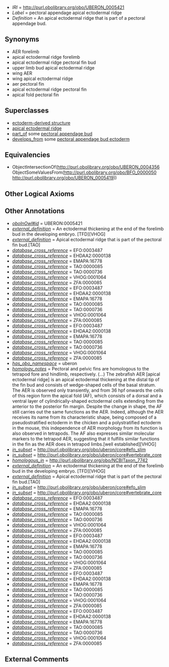  * *IRI* = http://purl.obolibrary.org/obo/UBERON_0005421
 * *Label* = pectoral appendage apical ectodermal ridge
 * *Definition* = An apical ectodermal ridge that is part of a pectoral appendage bud.

## Synonyms

 * AER forelimb
 * apical ectodermal ridge forelimb
 * apical ectodermal ridge pectoral fin bud
 * upper limb bud apical ectodermal ridge
 * wing AER
 * wing apical ectodermal ridge
 * aer pectoral fin
 * apical ectodermal ridge pectoral fin
 * apical fold pectoral fin

## Superclasses

 * [ectoderm-derived structure](../../UBERON/21/UBERON_0004121.md)
 * [apical ectodermal ridge](../../UBERON/56/UBERON_0004356.md)
 * [part_of](../../BFO/50/BFO_0000050.md) some [pectoral appendage bud](../../UBERON/19/UBERON_0005419.md)
 * [develops_from](../../RO/02/RO_0002202.md) some [pectoral appendage bud ectoderm](../../UBERON/72/UBERON_0003372.md)

## Equivalencies

 * ObjectIntersectionOf(<http://purl.obolibrary.org/obo/UBERON_0004356> ObjectSomeValuesFrom(<http://purl.obolibrary.org/obo/BFO_0000050> <http://purl.obolibrary.org/obo/UBERON_0005419>))

## Other Logical Axioms


## Other Annotations

 * *[oboInOwl#id](../../id/oboInOwl#id.md)* = UBERON:0005421
 * *[external_definition](../../UBPROP/01/UBPROP_0000001.md)* = An ectodermal thickening at the end of the forelimb bud in the developing embryo. [TFD][VHOG]
 * *[external_definition](../../UBPROP/01/UBPROP_0000001.md)* = Apical ectodermal ridge that is part of the pectoral fin bud.[TAO]
 * *[database_cross_reference](../../ef/oboInOwl#hasDbXref.md)* = EFO:0003487
 * *[database_cross_reference](../../ef/oboInOwl#hasDbXref.md)* = EHDAA2:0000138
 * *[database_cross_reference](../../ef/oboInOwl#hasDbXref.md)* = EMAPA:16778
 * *[database_cross_reference](../../ef/oboInOwl#hasDbXref.md)* = TAO:0000085
 * *[database_cross_reference](../../ef/oboInOwl#hasDbXref.md)* = TAO:0000736
 * *[database_cross_reference](../../ef/oboInOwl#hasDbXref.md)* = VHOG:0001064
 * *[database_cross_reference](../../ef/oboInOwl#hasDbXref.md)* = ZFA:0000085
 * *[database_cross_reference](../../ef/oboInOwl#hasDbXref.md)* = EFO:0003487
 * *[database_cross_reference](../../ef/oboInOwl#hasDbXref.md)* = EHDAA2:0000138
 * *[database_cross_reference](../../ef/oboInOwl#hasDbXref.md)* = EMAPA:16778
 * *[database_cross_reference](../../ef/oboInOwl#hasDbXref.md)* = TAO:0000085
 * *[database_cross_reference](../../ef/oboInOwl#hasDbXref.md)* = TAO:0000736
 * *[database_cross_reference](../../ef/oboInOwl#hasDbXref.md)* = VHOG:0001064
 * *[database_cross_reference](../../ef/oboInOwl#hasDbXref.md)* = ZFA:0000085
 * *[database_cross_reference](../../ef/oboInOwl#hasDbXref.md)* = EFO:0003487
 * *[database_cross_reference](../../ef/oboInOwl#hasDbXref.md)* = EHDAA2:0000138
 * *[database_cross_reference](../../ef/oboInOwl#hasDbXref.md)* = EMAPA:16778
 * *[database_cross_reference](../../ef/oboInOwl#hasDbXref.md)* = TAO:0000085
 * *[database_cross_reference](../../ef/oboInOwl#hasDbXref.md)* = TAO:0000736
 * *[database_cross_reference](../../ef/oboInOwl#hasDbXref.md)* = VHOG:0001064
 * *[database_cross_reference](../../ef/oboInOwl#hasDbXref.md)* = ZFA:0000085
 * *[has_obo_namespace](../../ce/oboInOwl#hasOBONamespace.md)* = uberon
 * *[homology_notes](../../UBPROP/03/UBPROP_0000003.md)* = Pectoral and pelvic fins are homologous to the tetrapod fore and hindlimb, respectively. (...) The zebrafish AER [apical ectodermal ridge] is an apical ectodermal thickening at the distal tip of the fin bud and consists of wedge-shaped cells of the basal stratum. The AER is observed only transiently, and from 36 hpf onwards the cells of this region form the apical fold (AF), which consists of a dorsal and a ventral layer of cylindrically-shaped ectodermal cells extending from the anterior to the posterior fin margin. Despite the change in shape, the AF still carries out the same functions as the AER. Indeed, although the AER receives its name from its characteristic shape, being composed of a pseudostratified ectoderm in the chicken and a polystratified ectoderm in the mouse, this independence of AER morphology from its function is also observed in tetrapods. The AF also expresses similar molecular markers to the tetrapod AER, suggesting that it fulfills similar functions in the fin as the AER does in tetrapod limbs.[well established][VHOG]
 * *[in_subset](../../et/oboInOwl#inSubset.md)* = http://purl.obolibrary.org/obo/uberon/core#efo_slim
 * *[in_subset](../../et/oboInOwl#inSubset.md)* = http://purl.obolibrary.org/obo/uberon/core#vertebrate_core
 * *[homologous_in](../../core#homologous/in/core#homologous_in.md)* = http://purl.obolibrary.org/obo/NCBITaxon_7742
 * *[external_definition](../../UBPROP/01/UBPROP_0000001.md)* = An ectodermal thickening at the end of the forelimb bud in the developing embryo. [TFD][VHOG]
 * *[external_definition](../../UBPROP/01/UBPROP_0000001.md)* = Apical ectodermal ridge that is part of the pectoral fin bud.[TAO]
 * *[in_subset](../../et/oboInOwl#inSubset.md)* = http://purl.obolibrary.org/obo/uberon/core#efo_slim
 * *[in_subset](../../et/oboInOwl#inSubset.md)* = http://purl.obolibrary.org/obo/uberon/core#vertebrate_core
 * *[database_cross_reference](../../ef/oboInOwl#hasDbXref.md)* = EFO:0003487
 * *[database_cross_reference](../../ef/oboInOwl#hasDbXref.md)* = EHDAA2:0000138
 * *[database_cross_reference](../../ef/oboInOwl#hasDbXref.md)* = EMAPA:16778
 * *[database_cross_reference](../../ef/oboInOwl#hasDbXref.md)* = TAO:0000085
 * *[database_cross_reference](../../ef/oboInOwl#hasDbXref.md)* = TAO:0000736
 * *[database_cross_reference](../../ef/oboInOwl#hasDbXref.md)* = VHOG:0001064
 * *[database_cross_reference](../../ef/oboInOwl#hasDbXref.md)* = ZFA:0000085
 * *[database_cross_reference](../../ef/oboInOwl#hasDbXref.md)* = EFO:0003487
 * *[database_cross_reference](../../ef/oboInOwl#hasDbXref.md)* = EHDAA2:0000138
 * *[database_cross_reference](../../ef/oboInOwl#hasDbXref.md)* = EMAPA:16778
 * *[database_cross_reference](../../ef/oboInOwl#hasDbXref.md)* = TAO:0000085
 * *[database_cross_reference](../../ef/oboInOwl#hasDbXref.md)* = TAO:0000736
 * *[database_cross_reference](../../ef/oboInOwl#hasDbXref.md)* = VHOG:0001064
 * *[database_cross_reference](../../ef/oboInOwl#hasDbXref.md)* = ZFA:0000085
 * *[database_cross_reference](../../ef/oboInOwl#hasDbXref.md)* = EFO:0003487
 * *[database_cross_reference](../../ef/oboInOwl#hasDbXref.md)* = EHDAA2:0000138
 * *[database_cross_reference](../../ef/oboInOwl#hasDbXref.md)* = EMAPA:16778
 * *[database_cross_reference](../../ef/oboInOwl#hasDbXref.md)* = TAO:0000085
 * *[database_cross_reference](../../ef/oboInOwl#hasDbXref.md)* = TAO:0000736
 * *[database_cross_reference](../../ef/oboInOwl#hasDbXref.md)* = VHOG:0001064
 * *[database_cross_reference](../../ef/oboInOwl#hasDbXref.md)* = ZFA:0000085
 * *[database_cross_reference](../../ef/oboInOwl#hasDbXref.md)* = EFO:0003487
 * *[database_cross_reference](../../ef/oboInOwl#hasDbXref.md)* = EHDAA2:0000138
 * *[database_cross_reference](../../ef/oboInOwl#hasDbXref.md)* = EMAPA:16778
 * *[database_cross_reference](../../ef/oboInOwl#hasDbXref.md)* = TAO:0000085
 * *[database_cross_reference](../../ef/oboInOwl#hasDbXref.md)* = TAO:0000736
 * *[database_cross_reference](../../ef/oboInOwl#hasDbXref.md)* = VHOG:0001064
 * *[database_cross_reference](../../ef/oboInOwl#hasDbXref.md)* = ZFA:0000085

## External Comments

